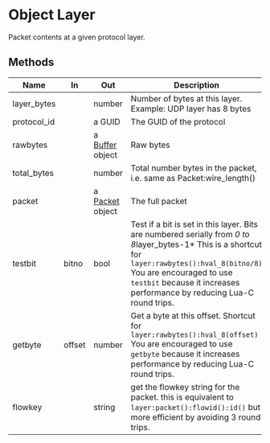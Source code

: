 # Object Layer

Packet contents at a given protocol layer.

## Methods

| Name        | In     | Out                                                              | Description                                                                                                                                                                                                                                                  |
| ----------- | ------ | ---------------------------------------------------------------- | ------------------------------------------------------------------------------------------------------------------------------------------------------------------------------------------------------------------------------------------------------------ |
| layer_bytes |        | number                                                           | Number of bytes at this layer. Example: UDP layer has 8 bytes                                                                                                                                                                                                |
| protocol_id |        | a GUID                                                           | The GUID of the protocol                                                                                                                                                                                                                                     |
| rawbytes    |        | a [Buffer](/docs/lua/obj_buffer) object | Raw bytes                                                                                                                                                                                                                                                    |
| total_bytes |        | number                                                           | Total number bytes in the packet, i.e. same as Packet:wire_length()                                                                                                                                                                                          |
| packet      |        | a [Packet](/docs/lua/obj_packet) object | The full packet                                                                                                                                                                                                                                              |
| testbit     | bitno  | bool                                                             | Test if a bit is set in this layer. Bits are numbered serially from *0 to 8*layer_bytes-1* This is a shortcut for `layer:rawbytes():hval_8(bitno/8)`<br/>You are encouraged to use `testbit` because it increases performance by reducing Lua-C round trips. |
| getbyte     | offset | number                                                           | Get a byte at this offset. Shortcut for `layer:rawbytes():hval_8(offset)`<br/>You are encouraged to use `getbyte` because it increases performance by reducing Lua-C round trips.                                                                            |
| flowkey     |        | string                                                           | get the flowkey string for the packet. this is equivalent to `layer:packet():flowid():id()` but more efficient by avoiding 3 round trips.                                                                                                                    |
